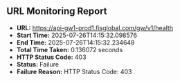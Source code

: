 ## URL Monitoring Report

- **URL:** https://api-gw1-prod1.fisglobal.com/gw/v1/health
- **Start Time:** 2025-07-26T14:15:32.098576
- **End Time:** 2025-07-26T14:15:32.234648
- **Total Time Taken:** 0.136072 seconds
- **HTTP Status Code:** 403
- **Status:** Failure
- **Failure Reason:** HTTP Status Code: 403
